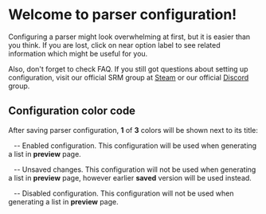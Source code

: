 # Welcome to parser configuration!

Configuring a parser might look overwhelming at first, but it is easier than you think. If you are lost, click on <span class="infoIcon" style="top: 0.15em;"></span> near option label to see related information which might be useful for you.

Also, don't forget to check FAQ. If you still got questions about setting up configuration, visit our official SRM group at [Steam](http://steamcommunity.com/groups/steamrommanager) or our official [Discord](https://discord.gg/bnSVJrz) group.

## Configuration color code

After saving parser configuration, **1** of **3** colors will be shown next to its title:

<span style="margin-bottom: 0.05em;display: inline-block;border-radius: 50%;width: 0.5em;height: 0.5em;background-color: var(--color-nav-link-enabled)"></span> -- Enabled configuration. This configuration will be used when generating a list in **preview** page.

<span style="margin-bottom: 0.05em;display: inline-block;border-radius: 50%;width: 0.5em;height: 0.5em;background-color: var(--color-nav-link-unsaved)"></span> -- Unsaved changes. This configuration will not be used when generating a list in **preview** page, however earlier **saved** version will be used instead.

<span style="margin-bottom: 0.05em;display: inline-block;border-radius: 50%;width: 0.5em;height: 0.5em;background-color: var(--color-nav-link-disabled)"></span> -- Disabled configuration. This configuration will not be used when generating a list in **preview** page.
